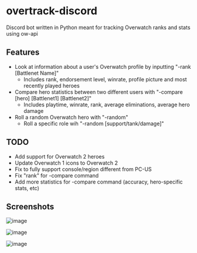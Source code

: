 # overtrack-discord

Discord bot written in Python meant for tracking Overwatch ranks and stats using ow-api

## Features

* Look at information about a user's Overwatch profile by inputting "-rank [Battlenet Name]"
  * Includes rank, endorsement level, winrate, profile picture and most recently played heroes
* Compare hero statistics between two different users with "-compare [hero] [Battlenet1] [Battlenet2]"
  * Includes playtime, winrate, rank, average eliminations, average hero damage
* Roll a random Overwatch hero with "-random"
  * Roll a specific role wih "-random [support/tank/damage]"

## TODO

* Add support for Overwatch 2 heroes
* Update Overwatch 1 icons to Overwatch 2
* Fix to fully support console/region different from PC-US
* Fix "rank" for -compare command
* Add more statistics for -compare command (accuracy, hero-specific stats, etc)


## Screenshots

![image](https://github.com/j-sprague/overtrack-discord/assets/73149971/f47f2e6d-4237-409d-9808-6cfb7f9777b5)

![image](https://github.com/j-sprague/overtrack-discord/assets/73149971/a24f1cec-cfc6-4c79-b765-1c2d0d4fced8)

![image](https://github.com/j-sprague/overtrack-discord/assets/73149971/7c1c2dfb-5d48-417b-9348-d73557201eb7)


